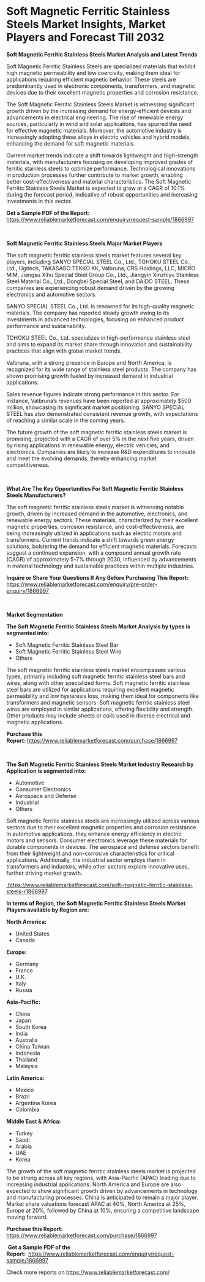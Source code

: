 <p><h1>Soft Magnetic Ferritic Stainless Steels Market Insights, Market Players and Forecast Till 2032</h1></p><p><strong>Soft Magnetic Ferritic Stainless Steels Market Analysis and Latest Trends</strong></p>
<p><p>Soft Magnetic Ferritic Stainless Steels are specialized materials that exhibit high magnetic permeability and low coercivity, making them ideal for applications requiring efficient magnetic behavior. These steels are predominantly used in electronic components, transformers, and magnetic devices due to their excellent magnetic properties and corrosion resistance.</p><p>The Soft Magnetic Ferritic Stainless Steels Market is witnessing significant growth driven by the increasing demand for energy-efficient devices and advancements in electrical engineering. The rise of renewable energy sources, particularly in wind and solar applications, has spurred the need for effective magnetic materials. Moreover, the automotive industry is increasingly adopting these alloys in electric vehicles and hybrid models, enhancing the demand for soft magnetic materials.</p><p>Current market trends indicate a shift towards lightweight and high-strength materials, with manufacturers focusing on developing improved grades of ferritic stainless steels to optimize performance. Technological innovations in production processes further contribute to market growth, enabling better cost-effectiveness and material characteristics. The Soft Magnetic Ferritic Stainless Steels Market is expected to grow at a CAGR of 10.1% during the forecast period, indicative of robust opportunities and increasing investments in this sector.</p></p>
<p><strong>Get a Sample PDF of the Report:&nbsp;</strong> <a href="https://www.reliablemarketforecast.com/enquiry/request-sample/1866997?utm_campaign=2140&utm_medium=2&utm_source=Github&utm_content=ia&utm_term=04022025&utm_id=soft-magnetic-ferritic-stainless-steels">https://www.reliablemarketforecast.com/enquiry/request-sample/1866997</a></p>
<p>&nbsp;</p>
<p><strong>Soft Magnetic Ferritic Stainless Steels Major Market Players</strong></p>
<p><p>The soft magnetic ferritic stainless steels market features several key players, including SANYO SPECIAL STEEL Co., Ltd., TOHOKU STEEL Co., Ltd., Ugitech, TAKASAGO TEKKO KK, Valbruna, CRS Holdings, LLC, MICRO MIM, Jiangsu Xihu Special Steel Group Co., Ltd., Jiangyin Xinzhiyu Stainless Steel Material Co., Ltd., Dongbei Special Steel, and DAIDO STEEL. These companies are experiencing robust demand driven by the growing electronics and automotive sectors.</p><p>SANYO SPECIAL STEEL Co., Ltd. is renowned for its high-quality magnetic materials. The company has reported steady growth owing to its investments in advanced technologies, focusing on enhanced product performance and sustainability. </p><p>TOHOKU STEEL Co., Ltd. specializes in high-performance stainless steel and aims to expand its market share through innovation and sustainability practices that align with global market trends. </p><p>Valbruna, with a strong presence in Europe and North America, is recognized for its wide range of stainless steel products. The company has shown promising growth fueled by increased demand in industrial applications.</p><p>Sales revenue figures indicate strong performance in this sector. For instance, Valbruna’s revenues have been reported at approximately $500 million, showcasing its significant market positioning. SANYO SPECIAL STEEL has also demonstrated consistent revenue growth, with expectations of reaching a similar scale in the coming years.</p><p>The future growth of the soft magnetic ferritic stainless steels market is promising, projected with a CAGR of over 5% in the next five years, driven by rising applications in renewable energy, electric vehicles, and electronics. Companies are likely to increase R&D expenditures to innovate and meet the evolving demands, thereby enhancing market competitiveness.</p></p>
<p>&nbsp;</p>
<p><strong>What Are The Key Opportunities For Soft Magnetic Ferritic Stainless Steels Manufacturers?</strong></p>
<p><p>The soft magnetic ferritic stainless steels market is witnessing notable growth, driven by increased demand in the automotive, electronics, and renewable energy sectors. These materials, characterized by their excellent magnetic properties, corrosion resistance, and cost-effectiveness, are being increasingly utilized in applications such as electric motors and transformers. Current trends indicate a shift towards green energy solutions, bolstering the demand for efficient magnetic materials. Forecasts suggest a continued expansion, with a compound annual growth rate (CAGR) of approximately 5-7% through 2030, influenced by advancements in material technology and sustainable practices within multiple industries.</p></p>
<p><strong>Inquire or Share Your Questions If Any Before Purchasing This Report:</strong> <a href="https://www.reliablemarketforecast.com/enquiry/pre-order-enquiry/1866997?utm_campaign=2140&utm_medium=2&utm_source=Github&utm_content=ia&utm_term=04022025&utm_id=soft-magnetic-ferritic-stainless-steels">https://www.reliablemarketforecast.com/enquiry/pre-order-enquiry/1866997</a></p>
<p>&nbsp;</p>
<p><strong>Market Segmentation</strong></p>
<p><strong>The Soft Magnetic Ferritic Stainless Steels Market Analysis by types is segmented into:</strong></p>
<p><ul><li>Soft Magnetic Ferritic Stainless Steel Bar</li><li>Soft Magnetic Ferritic Stainless Steel Wire</li><li>Others</li></ul></p>
<p><p>The soft magnetic ferritic stainless steels market encompasses various types, primarily including soft magnetic ferritic stainless steel bars and wires, along with other specialized forms. Soft magnetic ferritic stainless steel bars are utilized for applications requiring excellent magnetic permeability and low hysteresis loss, making them ideal for components like transformers and magnetic sensors. Soft magnetic ferritic stainless steel wires are employed in similar applications, offering flexibility and strength. Other products may include sheets or coils used in diverse electrical and magnetic applications.</p></p>
<p><strong>Purchase this Report:&nbsp;</strong><a href="https://www.reliablemarketforecast.com/purchase/1866997?utm_campaign=2140&utm_medium=2&utm_source=Github&utm_content=ia&utm_term=04022025&utm_id=soft-magnetic-ferritic-stainless-steels">https://www.reliablemarketforecast.com/purchase/1866997</a></p>
<p>&nbsp;</p>
<p><strong>The Soft Magnetic Ferritic Stainless Steels Market Industry Research by Application is segmented into:</strong></p>
<p><ul><li>Automotive</li><li>Consumer Electronics</li><li>Aerospace and Defense</li><li>Industrial</li><li>Others</li></ul></p>
<p><p>Soft magnetic ferritic stainless steels are increasingly utilized across various sectors due to their excellent magnetic properties and corrosion resistance. In automotive applications, they enhance energy efficiency in electric motors and sensors. Consumer electronics leverage these materials for durable components in devices. The aerospace and defense sectors benefit from their lightweight and non-corrosive characteristics for critical applications. Additionally, the industrial sector employs them in transformers and inductors, while other sectors explore innovative uses, further driving market growth.</p></p>
<p><a href="https://www.reliablemarketforecast.com/soft-magnetic-ferritic-stainless-steels-r1866997?utm_campaign=2140&utm_medium=2&utm_source=Github&utm_content=ia&utm_term=04022025&utm_id=soft-magnetic-ferritic-stainless-steels">&nbsp;https://www.reliablemarketforecast.com/soft-magnetic-ferritic-stainless-steels-r1866997</a></p>
<p><strong>In terms of Region, the Soft Magnetic Ferritic Stainless Steels Market Players available by Region are:</strong></p>
<p>
    <p> <strong> North America: </strong>
        <ul>
            <li>United States</li>
            <li>Canada</li>
        </ul>
        </p> 
    <p> <strong> Europe: </strong>
        <ul>
            <li>Germany</li>
            <li>France</li>
            <li>U.K.</li>
            <li>Italy</li>
            <li>Russia</li>
        </ul>
        </p> 
    <p> <strong> Asia-Pacific: </strong>
        <ul>
            <li>China</li>
            <li>Japan</li>
            <li>South Korea</li>
            <li>India</li>
            <li>Australia</li>
            <li>China Taiwan</li>
            <li>Indonesia</li>
            <li>Thailand</li>
            <li>Malaysia</li>
        </ul>
        </p> 
    <p> <strong> Latin America: </strong>
        <ul>
            <li>Mexico</li>
            <li>Brazil</li>
            <li>Argentina Korea</li>
            <li>Colombia</li>
        </ul>
        </p> 
    <p> <strong> Middle East & Africa: </strong>
        <ul>
            <li>Turkey</li>
            <li>Saudi</li>
            <li>Arabia</li>
            <li>UAE</li>
            <li>Korea</li>
        </ul>
    </p>
    </p>
<p><p>The growth of the soft magnetic ferritic stainless steels market is projected to be strong across all key regions, with Asia-Pacific (APAC) leading due to increasing industrial applications. North America and Europe are also expected to show significant growth driven by advancements in technology and manufacturing processes. China is anticipated to remain a major player. Market share valuations forecast APAC at 40%, North America at 25%, Europe at 20%, followed by China at 10%, ensuring a competitive landscape moving forward.</p></p>
<p><strong>Purchase this Report: </strong><a href="https://www.reliablemarketforecast.com/purchase/1866997?utm_campaign=2140&utm_medium=2&utm_source=Github&utm_content=ia&utm_term=04022025&utm_id=soft-magnetic-ferritic-stainless-steels">https://www.reliablemarketforecast.com/purchase/1866997</a></p>
<p>&nbsp;<strong>Get a Sample PDF of the Report:&nbsp;&nbsp;</strong><a href="https://www.reliablemarketforecast.com/enquiry/request-sample/1866997?utm_campaign=2140&utm_medium=2&utm_source=Github&utm_content=ia&utm_term=04022025&utm_id=soft-magnetic-ferritic-stainless-steels">https://www.reliablemarketforecast.com/enquiry/request-sample/1866997</a></p>
<p><strong></strong></p>
<p>Check more reports on <a href="https://www.reliablemarketforecast.com/?utm_campaign=2140&utm_medium=2&utm_source=Github&utm_content=ia&utm_term=04022025&utm_id=soft-magnetic-ferritic-stainless-steels">https://www.reliablemarketforecast.com/</a></p>